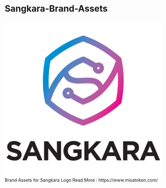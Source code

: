 # Sangkara-Brand-Assets
<img src="/sangkara-for-light-background-512x512.png" alt="dirsearch" width="675px">
Brand Assets for Sangkara Logo
Read More : https://www.misatoken.com/

